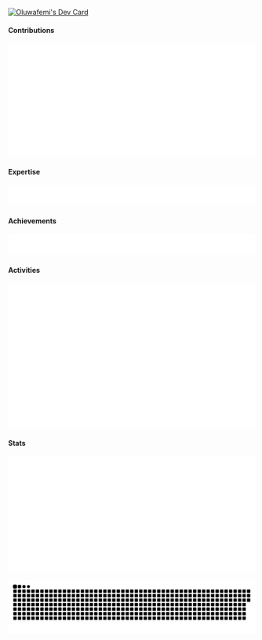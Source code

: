 <a href="https://app.daily.dev/oluwafemi"><img src="https://api.daily.dev/devcards/v2/if6VpnHYCwT7Ofg19R2IP.png?type=wide&r=mkd" width="652" alt="Oluwafemi's Dev Card"/></a>

#### Contributions
![Metrics](studio/metrics.plugin.isocalendar.svg)

#### Expertise
![Metrics](studio/metrics.plugin.topics.icons.svg)

#### Achievements
![Metrics](studio/metrics.plugin.achievements.svg)

#### Activities
![Metrics](studio/metrics.plugin.habits.charts.svg)

#### Stats
![Metrics](studio/metrics.classic.svg)



<p align="center">
  <!--credit to sammorozov-->
 <img width="1000" src="studio/github-snake.svg" alt="snake"/>
</p>
